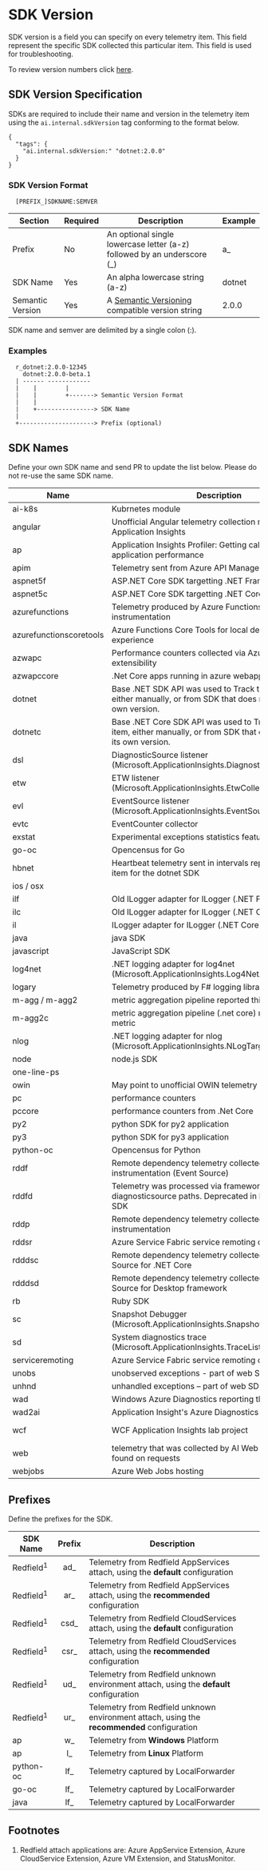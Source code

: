 # SDK Version

SDK version is a field you can specify on every telemetry item. This field represent the specific SDK collected this particular item. This field is used for troubleshooting.

To review version numbers click [here](https://github.com/Microsoft/ApplicationInsights-Home/wiki/SDK-Release-Schedule).

## SDK Version Specification

SDKs are required to include their name and version in the telemetry item using the `ai.internal.sdkVersion` tag conforming to the format below.

```
{
  "tags": {
    "ai.internal.sdkVersion:" "dotnet:2.0.0"
  }
}
```

### SDK Version Format

```
  [PREFIX_]SDKNAME:SEMVER
```  



| Section          | Required | Description                                                             | Example |
|------------------|----------|-------------------------------------------------------------------------|---------|
| Prefix           | No       | An optional single lowercase letter (a-z) followed by an underscore (_) | a_      |
| SDK Name         | Yes      | An alpha lowercase string (a-z)                                         | dotnet  |
| Semantic Version | Yes      | A [Semantic Versioning](http://semver.org/) compatible version string   | 2.0.0   |

SDK name and semver are delimited by a single colon (:).

### Examples

```
  r_dotnet:2.0.0-12345
    dotnet:2.0.0-beta.1
  | ------ ------------
  |    |        |
  |    |        +-------> Semantic Version Format
  |    |
  |    +----------------> SDK Name
  |
  +---------------------> Prefix (optional)
```

## SDK Names

Define your own SDK name and send PR to update the list below. Please do not re-use the same SDK name.

| Name | Description | Links |
| --- | --- | --- |
| ai-k8s | Kubrnetes module | [github](https://github.com/Microsoft/ApplicationInsights-Kubernetes/blob/578f20e824e6248029554a1f8990b29c4a7c6d11/src/ApplicationInsights.Kubernetes/Utilities/SDKVersionUtils.cs#L34)
| angular | Unofficial Angular telemetry collection module for Application Insights | [github](https://github.com/VladimirRybalko/angular-applicationinsights/blob/244a003a6df2df487d903c99f75fd497d698dede/src/ApplicationInsights.ts#L47) [npmjs](https://www.npmjs.com/package/angular-applicationinsights)
| ap | Application Insights Profiler: Getting call traces, diagnose application performance | [github](https://github.com/Microsoft/ApplicationInsights-Profiler-AspNetCore) [nuget](https://www.nuget.org/packages/Microsoft.ApplicationInsights.Profiler.AspNetCore)
| apim | Telemetry sent from Azure API Management | |
| aspnet5f | ASP.NET Core SDK targetting .NET Framework | [github](https://github.com/Microsoft/ApplicationInsights-aspnetcore/releases)
| aspnet5c | ASP.NET Core SDK targetting .NET Core | [github](https://github.com/Microsoft/ApplicationInsights-aspnetcore/releases)
| azurefunctions | Telemetry produced by Azure Functions Host instrumentation | [github](https://github.com/Azure/azure-functions-host/blob/1f243e9febc4d431af3f0341bc8af74975d51659/src/WebJobs.Script/Host/ScriptTelemetryClientFactory.cs#L28)
| azurefunctionscoretools | Azure Functions Core Tools for local development experience | [github](https://github.com/Azure/azure-functions-core-tools/blob/acb5fd3b8d8fd77420ec500861c995ade2cead69/src/Azure.Functions.Cli/Diagnostics/ConsoleTelemetryClientFactory.cs#L22)
| azwapc | Performance counters collected via Azure App Services extensibility | [github](https://github.com/Microsoft/ApplicationInsights-dotnet-server/blob/eb884b81c568b1054f9b7168ea4b0ec61f9e3506/Src/PerformanceCollector/Perf.Shared/Implementation/PerformanceCounterUtility.cs#L27)
| azwapccore | .Net Core apps running in azure webapp | |
| dotnet | Base .NET SDK API was used to Track telemetry item, either manually, or from SDK that does not supply its own version. | [github](https://github.com/Microsoft/ApplicationInsights-dotnet/releases)
| dotnetc | Base .NET Core SDK API was used to Track telemetry item, either manually, or from SDK that does not supply its own version. | [github](https://github.com/Microsoft/ApplicationInsights-dotnet/releases)
| dsl | DiagnosticSource listener (Microsoft.ApplicationInsights.DiagnosticSourceListener) | [github](https://github.com/Microsoft/ApplicationInsights-dotnet-logging) [nuget](https://www.nuget.org/packages/Microsoft.ApplicationInsights.DiagnosticSourceListener)
| etw | ETW listener (Microsoft.ApplicationInsights.EtwCollector) | [github](https://github.com/Microsoft/ApplicationInsights-dotnet-logging) [nuget](https://www.nuget.org/packages/Microsoft.ApplicationInsights.EtwCollector)
| evl | EventSource listener (Microsoft.ApplicationInsights.EventSourceListener) | [github](https://github.com/Microsoft/ApplicationInsights-dotnet-logging) [nuget](https://www.nuget.org/packages/Microsoft.ApplicationInsights.EventSourceSourceListener)
| evtc | EventCounter collector | [github](https://github.com/microsoft/ApplicationInsights-dotnet/tree/develop/WEB/Src/EventCounterCollector)
| exstat | Experimental exceptions statistics feature | [github](https://github.com/Microsoft/ApplicationInsights-dotnet-server/blob/eb884b81c568b1054f9b7168ea4b0ec61f9e3506/Src/WindowsServer/WindowsServer.Net45/FirstChanceExceptionStatisticsTelemetryModule.cs#L102)
| go-oc | Opencensus for Go | [github](https://github.com/census-instrumentation/opencensus-go)
| hbnet | Heartbeat telemetry sent in intervals reported this metric item for the dotnet SDK | [github](https://github.com/Microsoft/ApplicationInsights-dotnet/releases)
| ios / osx | |
| ilf | Old ILogger adapter for ILogger (.NET Framework) | [github](https://github.com/Microsoft/ApplicationInsights-aspnetcore/wiki/Logging)
| ilc | Old ILogger adapter for ILogger (.NET Core) | [github](https://github.com/Microsoft/ApplicationInsights-aspnetcore/wiki/Logging)
| il | ILogger adapter for ILogger (.NET Core) | [github](https://github.com/microsoft/ApplicationInsights-dotnet-logging/tree/develop/src/ILogger)
| java | java SDK | [github](https://github.com/Microsoft/ApplicationInsights-java/releases)
| javascript | JavaScript SDK | [github](https://github.com/Microsoft/ApplicationInsights-js/releases)
| log4net | .NET logging adapter for log4net (Microsoft.ApplicationInsights.Log4NetAppender) | [github](https://github.com/Microsoft/ApplicationInsights-dotnet-logging) [nuget](https://www.nuget.org/packages/Microsoft.ApplicationInsights.Log4NetAppender)
| logary | Telemetry produced by F# logging library Logary | [github](https://github.com/logary/logary/blob/f86bdf05c66ab0387598f0bb3040c0dafe1f92b8/src/targets/Logary.Targets.ApplicationInsights/Targets_AppInsights.fs#L72-L74)
| m-agg / m-agg2 | metric aggregation pipeline reported this metric | [github](https://github.com/Microsoft/ApplicationInsights-dotnet/releases)
| m-agg2c | metric aggregation pipeline (.net core) reported this metric | [github](https://github.com/Microsoft/ApplicationInsights-dotnet/releases)
| nlog | .NET logging adapter for nlog (Microsoft.ApplicationInsights.NLogTarget) | [github](https://github.com/Microsoft/ApplicationInsights-dotnet-logging) [nuget](https://www.nuget.org/packages/Microsoft.ApplicationInsights.NLogTarget)
| node| node.js SDK | [github](https://github.com/Microsoft/ApplicationInsights-node.js/releases)
| one-line-ps | | [apmtips](http://apmtips.com/blog/2017/03/27/oneliner-to-send-event-to-application-insights/)
| owin | May point to unofficial OWIN telemetry module | [github](https://github.com/MatthewRudolph/Airy-ApplicationInsights-Owin/blob/a555ddc810edb5b9e8d4866c41ba18ddf793bc1d/src/Dematt.Airy.ApplicationInsights.Owin/ExceptionTracking/MvcExceptionHandler.cs#L38)
| pc | performance counters | [github](https://github.com/Microsoft/ApplicationInsights-dotnet-server/releases)
| pccore | performance counters from .Net Core | [github](https://github.com/Microsoft/ApplicationInsights-dotnet-server/releases)
| py2 | python SDK for py2 application | [github](https://github.com/Microsoft/ApplicationInsights-Python/blob/7ac535f451383d78d63bfc2b8aad518cdde598c7/applicationinsights/channel/TelemetryChannel.py#L9-L15)
| py3 | python SDK for py3 application | [github](https://github.com/Microsoft/ApplicationInsights-Python/blob/7ac535f451383d78d63bfc2b8aad518cdde598c7/applicationinsights/channel/TelemetryChannel.py#L9-L15)
| python-oc | Opencensus for Python | [github](https://github.com/census-instrumentation/opencensus-python)
| rddf | Remote dependency telemetry collected via Framework instrumentation (Event Source) | [github](https://github.com/Microsoft/ApplicationInsights-dotnet-server/releases)
| rddfd | Telemetry was processed via framework and diagnosticsource paths. Deprecated in latest versions of SDK |
| rddp | Remote dependency telemetry collected via Profiler instrumentation | [github](https://github.com/Microsoft/ApplicationInsights-dotnet-server/releases)
| rddsr | Azure Service Fabric service remoting call - Client side | [github](https://github.com/Microsoft/ApplicationInsights-ServiceFabric/blob/275166d8034f1b94881982073e304166fbaef6bd/src/ApplicationInsights.ServiceFabric.Native.Shared/DependencyTrackingModule/ServiceRemotingClientEventListener.cs#L41)
| rdddsc | Remote dependency telemetry collected via Diagnostic Source for .NET Core | [github](https://github.com/Microsoft/ApplicationInsights-dotnet-server/releases)
| rdddsd | Remote dependency telemetry collected via Diagnostic Source for Desktop framework | [github](https://github.com/Microsoft/ApplicationInsights-dotnet-server/releases)
| rb | Ruby SDK | [github](https://github.com/Microsoft/ApplicationInsights-Ruby/blob/c78bb54c8b5c0f70218482219fb8447416cfe550/lib/application_insights/channel/telemetry_channel.rb#L89)
| sc | Snapshot Debugger (Microsoft.ApplicationInsights.SnapshotCollector) | [nuget](https://www.nuget.org/packages/Microsoft.ApplicationInsights.SnapshotCollector)
| sd | System diagnostics trace (Microsoft.ApplicationInsights.TraceListener) | [github](https://github.com/Microsoft/ApplicationInsights-dotnet-logging) [nuget](https://www.nuget.org/packages/Microsoft.ApplicationInsights.TraceListener)
| serviceremoting | Azure Service Fabric service remoting call - Server side | [github](https://github.com/Microsoft/ApplicationInsights-ServiceFabric/blob/275166d8034f1b94881982073e304166fbaef6bd/src/ApplicationInsights.ServiceFabric.Native.Shared/RequestTrackingModule/ServiceRemotingServerEventListener.cs#L29)
| unobs | unobserved exceptions - part of web SDK | [github](https://github.com/Microsoft/ApplicationInsights-dotnet-server/releases)
| unhnd | unhandled exceptions – part of web SDK | [github](https://github.com/Microsoft/ApplicationInsights-dotnet-server/releases)
| wad | Windows Azure Diagnostics reporting through AI | |
| wad2ai | Application Insight's Azure Diagnostics sink | [MicrosoftDocs](https://docs.microsoft.com/azure/monitoring-and-diagnostics/azure-diagnostics-configure-application-insights)
| wcf | WCF Application Insights lab project |  [github](https://github.com/Microsoft/ApplicationInsights-SDK-Labs/tree/master/WCF) [myget](https://www.myget.org/feed/applicationinsights-sdk-labs/package/nuget/Microsoft.ApplicationInsights.Wcf) [blog](https://azure.microsoft.com/en-us/blog/wcf-monitoring-with-application-insights/)
| web | telemetry that was collected by AI Web SDK, mostly is found on requests | [github](https://github.com/Microsoft/ApplicationInsights-dotnet-server/releases)
| webjobs | Azure Web Jobs hosting | [github](https://github.com/Azure/azure-webjobs-sdk/blob/5d3952d010c0981477e8b09f60b62312f85d4e1f/src/Microsoft.Azure.WebJobs.Logging.ApplicationInsights/DefaultTelemetryClientFactory.cs#L54)


## Prefixes
Define the prefixes for the SDK.

| SDK Name  | Prefix | Description                         |
|-----------|:------:|-------------------------------------|
| Redfield<sup>1</sup> |   ad_  | Telemetry from Redfield AppServices attach, using the **default** configuration |
| Redfield<sup>1</sup> |   ar_  | Telemetry from Redfield AppServices attach, using the **recommended** configuration |
| Redfield<sup>1</sup> |  csd_  | Telemetry from Redfield CloudServices attach, using the **default** configuration |
| Redfield<sup>1</sup> |  csr_  | Telemetry from Redfield CloudServices attach, using the **recommended** configuration |
| Redfield<sup>1</sup> |   ud_  | Telemetry from Redfield unknown environment attach, using the **default** configuration |
| Redfield<sup>1</sup> |   ur_  | Telemetry from Redfield unknown environment attach, using the **recommended** configuration |
| ap        |   w_   | Telemetry from **Windows** Platform |
| ap        |   l_   | Telemetry from **Linux** Platform   |
| python-oc |   lf_  | Telemetry captured by LocalForwarder |
| go-oc     |   lf_  | Telemetry captured by LocalForwarder |
| java      |   lf_  | Telemetry captured by LocalForwarder |


## Footnotes
1. Redfield attach applications are: Azure AppService Extension, Azure CloudService Extension, Azure VM Extension, and StatusMonitor.
